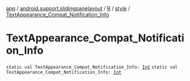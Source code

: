 [app](../../../index.md) / [android.support.slidingpanelayout](../../index.md) / [R](../index.md) / [style](index.md) / [TextAppearance_Compat_Notification_Info](./-text-appearance_-compat_-notification_-info.md)

# TextAppearance_Compat_Notification_Info

`static val TextAppearance_Compat_Notification_Info: `[`Int`](https://kotlinlang.org/api/latest/jvm/stdlib/kotlin/-int/index.html)
`static val TextAppearance_Compat_Notification_Info: `[`Int`](https://kotlinlang.org/api/latest/jvm/stdlib/kotlin/-int/index.html)
